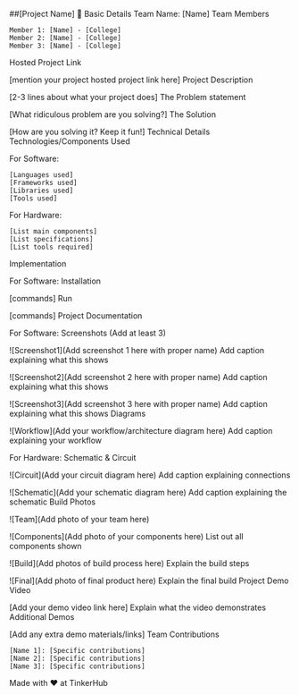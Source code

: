 ##[Project Name] 🎯
Basic Details
Team Name: [Name]
Team Members

    Member 1: [Name] - [College]
    Member 2: [Name] - [College]
    Member 3: [Name] - [College]

Hosted Project Link

[mention your project hosted project link here]
Project Description

[2-3 lines about what your project does]
The Problem statement

[What ridiculous problem are you solving?]
The Solution

[How are you solving it? Keep it fun!]
Technical Details
Technologies/Components Used

For Software:

    [Languages used]
    [Frameworks used]
    [Libraries used]
    [Tools used]

For Hardware:

    [List main components]
    [List specifications]
    [List tools required]

Implementation

For Software:
Installation

[commands]
Run

[commands]
Project Documentation

For Software:
Screenshots (Add at least 3)

![Screenshot1](Add screenshot 1 here with proper name) Add caption explaining what this shows

![Screenshot2](Add screenshot 2 here with proper name) Add caption explaining what this shows

![Screenshot3](Add screenshot 3 here with proper name) Add caption explaining what this shows
Diagrams

![Workflow](Add your workflow/architecture diagram here) Add caption explaining your workflow

For Hardware:
Schematic & Circuit

![Circuit](Add your circuit diagram here) Add caption explaining connections

![Schematic](Add your schematic diagram here) Add caption explaining the schematic
Build Photos

![Team](Add photo of your team here)

![Components](Add photo of your components here) List out all components shown

![Build](Add photos of build process here) Explain the build steps

![Final](Add photo of final product here) Explain the final build
Project Demo
Video

[Add your demo video link here] Explain what the video demonstrates
Additional Demos

[Add any extra demo materials/links]
Team Contributions

    [Name 1]: [Specific contributions]
    [Name 2]: [Specific contributions]
    [Name 3]: [Specific contributions]

Made with ❤️ at TinkerHub
